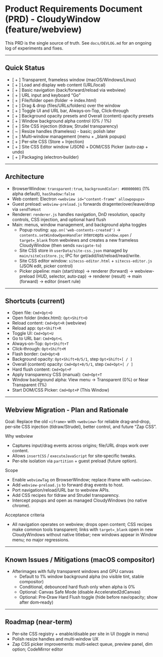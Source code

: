 # Product Requirements Document (PRD) - CloudyWindow (feature/webview)

This PRD is the single source of truth. See `docs/DEVLOG.md` for an ongoing log of experiments and fixes.

---

## Quick Status

- [ + ] Transparent, frameless window (macOS/Windows/Linux)
- [ + ] Load and display web content (URL/local)
- [ + ] Basic navigation (back/forward/reload via webview)
- [ + ] URL input and keyboard “Go”
- [ + ] File/folder open (folder → index.html)
- [ + ] Drag & drop (files/URLs/folders) over the window
- [ + ] Toggle UI and URL bar, Always‑on‑Top, Click‑through
- [ + ] Background opacity presets and Overall (content) opacity presets
- [ + ] Window background alpha control (0% / 1%)
- [ + ] Site CSS injection (tldraw, Strudel transparency)
- [ ~ ] Resize handles (frameless) - basic; polish later
- [ + ] Multi‑window management (menu + _blank popups)
- [ + ] Per‑site CSS (Store + Injection)
- [ + ] Site CSS Editor window (JSON) + DOM/CSS Picker (auto‑zap + undo)
- [ + ] Packaging (electron‑builder)

---

## Architecture

- BrowserWindow: `transparent:true`, `backgroundColor: #00000001` (1% alpha default), `hasShadow:false`
- Web content: Electron `<webview id="content-frame" allowpopups>`
- Guest preload: `webview-preload.js` forwards dragenter/over/leave/drop via `sendToHost`
- Renderer: `renderer.js` handles navigation, DnD resolution, opacity controls, CSS injection, and optional hard flush
- Main: menus, window management, and background alpha toggles
  - Popup routing: `app.on('web-contents-created')` → `contents.setWindowOpenHandler` intercepts `window.open` / `target=_blank` from webviews and creates a new frameless CloudyWindow (then sends `navigate-to`)
  - Site CSS store in `userData/site-css.json` managed by `main/siteCssStore.js`; IPC for get/add/list/reload/read/write.
  - Site CSS editor window: `sitecss-editor.html` + `sitecss-editor.js` (JSON edit, picker control)
  - Picker pipeline: main (start/stop) → renderer (forward) → webview-preload (HUD, selector, auto‑zap) → renderer (result) → main (forward) → editor (insert rule)

---

## Shortcuts (current)

- Open file: `Cmd+Opt+O`
- Open folder (index.html): `Opt+Shift+O`
- Reload content: `Cmd+Opt+R` (webview)
- Reload app: `Opt+Shift+R`
- Toggle UI: `Cmd+Opt+U`
- Go to URL bar: `Cmd+Opt+L`
- Always‑on‑Top: `Opt+Shift+T`
- Click‑through: `Opt+Shift+M`
- Flash border: `Cmd+Opt+B`
- Background opacity: `Opt+Shift+0/5/1`, step `Opt+Shift+[ / ]`
- Overall (content) opacity: `Cmd+Opt+0/5/1`, step `Cmd+Opt+[ / ]`
- Hard flush content: `Cmd+Opt+F`
- Apply transparency CSS (manual): `Cmd+Opt+T`
- Window background alpha: View menu → Transparent (0%) or Near Transparent (1%)
- Start DOM/CSS Picker: `Cmd+Opt+P` (This Window)

---

## Webview Migration - Plan and Rationale

Goal: Replace the old `<iframe>` with `<webview>` for reliable drag‑and‑drop, per‑site CSS injection (tldraw/Strudel), better control, and future “Zap CSS”.

Why webview
- Captures input/drag events across origins; file/URL drops work over content.
- Allows `insertCSS` / `executeJavaScript` for site‑specific tweaks.
- Per‑site isolation via `partition` + guest preload (future option).

Scope
- Enable `webviewTag` on BrowserWindow; replace iframe with `<webview>`.
- Add `webview-preload.js` to forward drag events to host.
- Port navigation/reload/URL bar to webview APIs.
- Add CSS recipes for tldraw and Strudel transparency.
- Intercept popups and open as managed CloudyWindows (no native chrome).

Acceptance criteria
- All navigation operates on webview; drops open content; CSS recipes make common tools transparent; links with `target=_blank` open in new CloudyWindows without native titlebar; new windows appear in Window menu; no major regressions.

---

## Known Issues / Mitigations (macOS compositor)

- Afterimages with fully transparent windows and GPU canvas
  - Default to 1% window background alpha (no visible tint, stable compositor)
  - Conditional, debounced hard flush only when alpha is 0%
  - Optional: Canvas Safe Mode (disable Accelerated2dCanvas)
  - Optional: Pre‑Draw Hard Flush toggle (hide before nav/opacity; show after dom‑ready)

---

## Roadmap (near‑term)

- Per‑site CSS registry + enable/disable per site in UI (toggle in menu)
- Polish resize handles and multi‑window UX
- Zap CSS picker improvements: multi‑select queue, preview panel, dim option; CodeMirror editor
